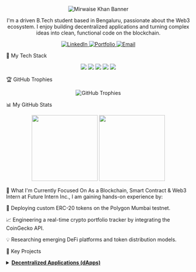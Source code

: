 <!-- Animated Banner -->

<p align="center">
<img src="https://www.google.com/search?q=https://capsule-render.vercel.app/api%3Ftype%3Dwaving%26color%3Dauto%26height%3D300%26section%3Dheader%26text%3DMirwaise%2520Khan%26fontSize%3D90%26animation%3DfadeIn%26fontAlignY%3D38%26desc%3DBlockchain%2520%26%2520Smart%2520Contract%2520Developer%26descAlignY%3D51%26descAlign%3D62" alt="Mirwaise Khan Banner"/>
</p>

<div align="center">

I'm a driven B.Tech student based in Bengaluru, passionate about the Web3 ecosystem. I enjoy building decentralized applications and turning complex ideas into clean, functional code on the blockchain.

</div>

<!-- Social Media Icons -->

<p align="center">
<a href="https://www.google.com/search?q=https://linkedin.com/in/mirwaisekhan" target="_blank">
<img src="https://www.google.com/search?q=https://img.shields.io/badge/LinkedIn-0077B5%3Fstyle%3Dfor-the-badge%26logo%3Dlinkedin%26logoColor%3Dwhite" alt="LinkedIn"/>
</a>
<a href="https://mirwaise.github.io/mirwaise-RESUME/" target="_blank">
<img src="https://www.google.com/search?q=https://img.shields.io/badge/Portfolio-474747%3Fstyle%3Dfor-the-badge%26logo%3DAbout.me%26logoColor%3Dwhite" alt="Portfolio"/>
</a>
<a href="mailto:nifaskhan0-98@gmail.com">
<img src="https://www.google.com/search?q=https://img.shields.io/badge/Email-D14836%3Fstyle%3Dfor-the-badge%26logo%3Dgmail%26logoColor%3Dwhite" alt="Email"/>
</a>
</p>

🔧 My Tech Stack
<p align="center">
<img src="https://www.google.com/search?q=https://img.shields.io/badge/Solidity-%2523363636.svg%3Fstyle%3Dfor-the-badge%26logo%3Dsolidity%26logoColor%3Dwhite" />
<img src="https://img.shields.io/badge/Ethereum-3C3C3D?style=for-the-badge&logo=Ethereum&logoColor=white" />
<img src="https://img.shields.io/badge/python-3670A0?style=for-the-badge&logo=python&logoColor=ffdd54" />
<img src="https://www.google.com/search?q=https://img.shields.io/badge/github-%2523121011.svg%3Fstyle%3Dfor-the-badge%26logo%3Dgithub%26logoColor%3Dwhite" />
<img src="https://www.google.com/search?q=https://img.shields.io/badge/Remix_IDE-515E6E%3Fstyle%3Dfor-the-badge%26logo%3Dremix%26logoColor%3Dwhite" />
</p>

🏆 GitHub Trophies
<p align="center">
<img src="https://www.google.com/search?q=https://github-profile-trophy.vercel.app/%3Fusername%3Dmirwaise%26theme%3Ddracula%26no-frame%3Dtrue%26column%3D7" alt="GitHub Trophies" />
</p>

📊 My GitHub Stats
<p align="center">
<img height="180em" src="https://www.google.com/search?q=https://github-readme-stats.vercel.app/api%3Fusername%3Dmirwaise%26show_icons%3Dtrue%26hide_border%3Dtrue%26theme%3Ddracula" />
<img height="180em" src="https://www.google.com/search?q=https://github-readme-stats.vercel.app/api/top-langs/%3Fusername%3Dmirwaise%26layout%3Dcompact%26hide_border%3Dtrue%26theme%3Ddracula" />
</p>

🌱 What I'm Currently Focused On
As a Blockchain, Smart Contract & Web3 Intern at Future Intern Inc., I am gaining hands-on experience by:

🚀 Deploying custom ERC-20 tokens on the Polygon Mumbai testnet.

📈 Engineering a real-time crypto portfolio tracker by integrating the CoinGecko API.

💡 Researching emerging DeFi platforms and token distribution models.

🚀 Key Projects
<details>
<summary><b><u>Decentralized Applications (dApps)</u></b></summary>
<br>
I developed and deployed two distinct smart contracts from scratch using <b>Solidity</b>, focusing on core on-chain logic and robust, secure functionality.

Lottery System: A fully decentralized, on-chain lottery application.

Crowdfunding Platform: A platform for trustless, peer-to-peer fundraising.

</details>
